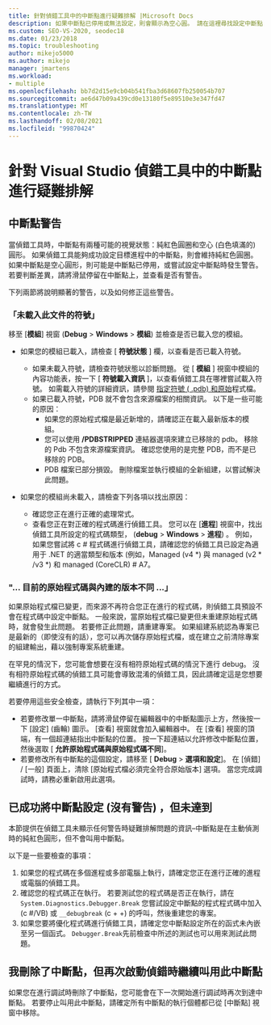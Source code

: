 ```yaml
---
title: 針對偵錯工具中的中斷點進行疑難排解 |Microsoft Docs
description: 如果中斷點已停用或無法設定，則會顯示為空心圓。 請在這裡尋找設定中斷點時可能發生之問題的相關資訊。
ms.custom: SEO-VS-2020, seodec18
ms.date: 01/23/2018
ms.topic: troubleshooting
author: mikejo5000
ms.author: mikejo
manager: jmartens
ms.workload:
- multiple
ms.openlocfilehash: bb7d2d15e9cb04b541fba3d68607fb250054b707
ms.sourcegitcommit: ae6d47b09a439cd0e13180f5e89510e3e347fd47
ms.translationtype: MT
ms.contentlocale: zh-TW
ms.lasthandoff: 02/08/2021
ms.locfileid: "99870424"
---
```

# <a name="troubleshoot-breakpoints-in-the-visual-studio-debugger"></a>針對 Visual Studio 偵錯工具中的中斷點進行疑難排解

## <a name="breakpoint-warnings"></a>中斷點警告

當偵錯工具時，中斷點有兩種可能的視覺狀態：純紅色圓圈和空心 (白色填滿的) 圓形。 如果偵錯工具能夠成功設定目標進程中的中斷點，則會維持純紅色圓圈。 如果中斷點是空心圓形，則可能是中斷點已停用，或嘗試設定中斷點時發生警告。 若要判斷差異，請將滑鼠停留在中斷點上，並查看是否有警告。

下列兩節將說明顯著的警告，以及如何修正這些警告。

### <a name="no-symbols-have-been-loaded-for-this-document"></a>「未載入此文件的符號」

移至 [**模組**] 視窗 (**Debug**  >  **Windows**  >  **模組**) 並檢查是否已載入您的模組。
* 如果您的模組已載入，請檢查 [ **符號狀態** ] 欄，以查看是否已載入符號。
  * 如果未載入符號，請檢查符號狀態以診斷問題。 從 [ **模組** ] 視窗中模組的內容功能表，按一下 [ **符號載入資訊** ]，以查看偵錯工具在哪裡嘗試載入符號。 如需載入符號的詳細資訊，請參閱 [指定符號 ( .pdb) 和原始](../debugger/specify-symbol-dot-pdb-and-source-files-in-the-visual-studio-debugger.md)程式檔。
  * 如果已載入符號，PDB 就不會包含來源檔案的相關資訊。 以下是一些可能的原因：
    * 如果您的原始程式檔是最近新增的，請確認正在載入最新版本的模組。
    * 您可以使用 **/PDBSTRIPPED** 連結器選項來建立已移除的 pdb。 移除的 Pdb 不包含來源檔案資訊。 確認您使用的是完整 PDB，而不是已移除的 PDB。
    * PDB 檔案已部分損毀。 刪除檔案並執行模組的全新組建，以嘗試解決此問題。

* 如果您的模組尚未載入，請檢查下列各項以找出原因：
  * 確認您正在進行正確的處理常式。
  * 查看您正在對正確的程式碼進行偵錯工具。 您可以在 [**進程**] 視窗中，找出偵錯工具所設定的程式碼類型， (**debug**  >  **Windows**  >  **進程**) 。 例如，如果您嘗試將 c # 程式碼進行偵錯工具，請確認您的偵錯工具已設定為適用于 .NET 的適當類型和版本 (例如，Managed (v4 \*) 與 managed (v2 \* /v3 \*) 和 managed (CoreCLR) # A7。

### <a name="-the-current-source-code-is-different-from-the-version-built-into"></a>"… 目前的原始程式碼與內建的版本不同 ...」

如果原始程式檔已變更，而來源不再符合您正在進行的程式碼，則偵錯工具預設不會在程式碼中設定中斷點。 一般來說，當原始程式檔已變更但未重建原始程式碼時，就會發生此問題。 若要修正此問題，請重建專案。 如果組建系統認為專案已是最新的（即使沒有的話），您可以再次儲存原始程式檔，或在建立之前清除專案的組建輸出，藉以強制專案系統重建。

在罕見的情況下，您可能會想要在沒有相符原始程式碼的情況下進行 debug。 沒有相符原始程式碼的偵錯工具可能會導致混淆的偵錯工具，因此請確定這是您想要繼續進行的方式。

若要停用這些安全檢查，請執行下列其中一項：
* 若要修改單一中斷點，請將滑鼠停留在編輯器中的中斷點圖示上方，然後按一下 [設定] (齒輪) 圖示。 [查看] 視窗就會加入編輯器中。 在 [查看] 視窗的頂端，有一個超連結指出中斷點的位置。 按一下超連結以允許修改中斷點位置，然後選取 [ **允許原始程式碼與原始程式碼不同**]。
* 若要修改所有中斷點的這個設定，請移至 [ **Debug**  >  **選項和設定**]。 在 [偵錯] / [一般]  頁面上，清除 [原始程式檔必須完全符合原始版本]  選項。 當您完成調試時，請務必重新啟用此選項。

## <a name="the-breakpoint-was-successfully-set-no-warning-but-didnt-hit"></a>已成功將中斷點設定 (沒有警告) ，但未達到

本節提供在偵錯工具未顯示任何警告時疑難排解問題的資訊–中斷點是在主動偵測時的純紅色圓形，但不會叫用中斷點。

以下是一些要檢查的事項：
1. 如果您的程式碼在多個進程或多部電腦上執行，請確定您正在進行正確的進程或電腦的偵錯工具。
2. 確認您的程式碼正在執行。 若要測試您的程式碼是否正在執行，請在 `System.Diagnostics.Debugger.Break` 您嘗試設定中斷點的程式程式碼中加入 (c #/VB) 或 `__debugbreak` (c + +) 的呼叫，然後重建您的專案。
3. 如果您要將優化程式碼進行偵錯工具，請確定您中斷點設定所在的函式未內嵌至另一個函式。 `Debugger.Break`先前檢查中所述的測試也可以用來測試此問題。

## <a name="i-deleted-a-breakpoint-but-i-continue-to-hit-it-when-i-start-debugging-again"></a>我刪除了中斷點，但再次啟動偵錯時繼續叫用此中斷點

如果您在進行調試時刪除了中斷點，您可能會在下一次開始進行調試時再次到達中斷點。 若要停止叫用此中斷點，請確定所有中斷點的執行個體都已從 [中斷點]  視窗中移除。
